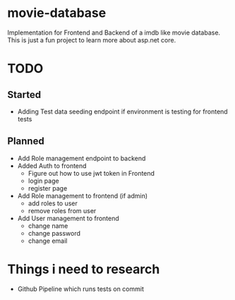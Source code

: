 # movie-database

Implementation for Frontend and Backend of a imdb like movie database.
This is just a fun project to learn more about asp.net core.

# TODO

## Started

- Adding Test data seeding endpoint if environment is testing for frontend tests

## Planned

- Add Role management endpoint to backend
- Added Auth to frontend
  - Figure out how to use jwt token in Frontend
  - login page
  - register page
- Add Role management to frontend (if admin)
  - add roles to user
  - remove roles from user
- Add User management to frontend
  - change name
  - change password
  - change email

# Things i need to research

- Github Pipeline which runs tests on commit
